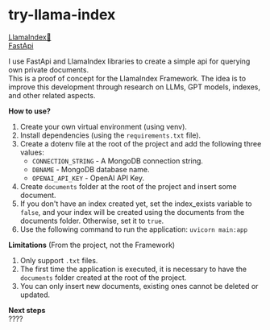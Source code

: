 # try-llama-index

[LlamaIndex🦙](https://gpt-index.readthedocs.io/en/latest/)<br>
[FastApi](https://fastapi.tiangolo.com/)

I use FastApi and LlamaIndex libraries to create a simple api for querying own private documents. <br>
This is a proof of concept for the LlamaIndex Framework. The idea is to improve this development through research on LLMs, GPT models, indexes, and other related aspects.

**How to use?**

1. Create your own virtual environment (using venv).
2. Install dependencies (using the `requirements.txt` file).
3. Create a dotenv file at the root of the project and add the following three values:
    - `CONNECTION_STRING` - A MongoDB connection string.
    - `DBNAME` - MongoDB database name.
    - `OPENAI_API_KEY` - OpenAI API Key.
4. Create `documents` folder at the root of the project and insert some document.
5. If you don't have an index created yet, set the index_exists variable to `false`, and your index will be created using the documents from the documents folder. Otherwise, set it to `true`.
6. Use the following command to run the application: `uvicorn main:app`

**Limitations** (From the project, not the Framework)

1. Only support `.txt` files.
2. The first time the application is executed, it is necessary to have the `documents` folder created at the root of the project.
3. You can only insert new documents, existing ones cannot be deleted or updated.

**Next steps** <br>
????
